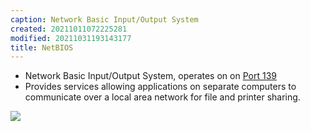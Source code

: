 ```yaml
---
caption: Network Basic Input/Output System
created: 20211011072225281
modified: 20211031193143177
title: NetBIOS
---
```


- Network Basic Input/Output System, operates on on [Port 139](#Port%20139)
- Provides services allowing applications on separate computers to communicate over a local area network for file and printer sharing.

![](https://raw.githubusercontent.com/zubayrrr/twiki/main/bin/image.a33900l5nh.png)
